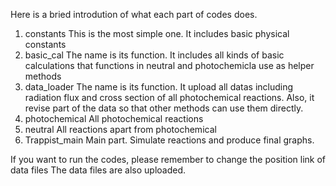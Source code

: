 Here is a bried introdution of what each part of codes does.
1. constants
   This is the most simple one. It includes basic physical constants
2. basic_cal
   The name is its function. It includes all kinds of basic calculations that functions in neutral and photochemicla use as helper methods
3. data_loader
   The name is its function. It upload all datas including radiation flux and cross section of all photochemical reactions. Also, it revise part of the data so that other methods can use them directly.
4. photochemical
   All photochemical reactions
5. neutral
   All reactions apart from photochemical
6. Trappist_main
   Main part. Simulate reactions and produce final graphs.

If you want to run the codes, please remember to change the position link of data files
The data files are also uploaded.
